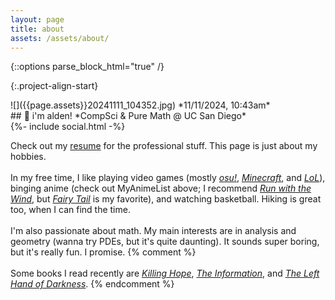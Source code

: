 ```yaml
---
layout: page
title: about
assets: /assets/about/
---
```


{::options parse_block_html="true" /}

{:.project-align-start}
<div>
![]({{page.assets}}20241111_104352.jpg)
*11/11/2024, 10:43am*

<div>
## &#128075; i'm alden!
*CompSci & Pure Math @ UC San Diego*
<div>{%- include social.html -%}</div>

Check out my [resume](/resume) for the professional stuff. This page is just about my hobbies.
<br><br>
In my free time, I like playing video games (mostly [*osu!*](https://osu.ppy.sh), [*Minecraft*](https://minecraft.net), and [*LoL*](https://leagueoflegends.com)), binging anime (check out MyAnimeList above; I recommend [*Run with the Wind*](https://myanimelist.net/anime/37965), but [*Fairy Tail*](https://myanimelist.net/anime/6702) is my favorite), and watching basketball. Hiking is great too, when I can find the time.
<br><br>
I'm also passionate about math. My main interests are in analysis and geometry (wanna try PDEs, but it's quite daunting). It sounds super boring, but it's really fun. I promise.
{% comment %}
<br><br>
Some books I read recently are [*Killing Hope*](https://www.goodreads.com/book/show/78130), [*The Information*](https://www.goodreads.com/book/show/8701960), and [*The Left Hand of Darkness*](https://www.goodreads.com/book/show/18423).
{% endcomment %}
</div>
</div>
